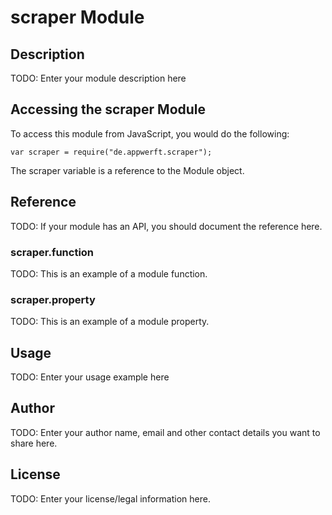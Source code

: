 # scraper Module

## Description

TODO: Enter your module description here

## Accessing the scraper Module

To access this module from JavaScript, you would do the following:

    var scraper = require("de.appwerft.scraper");

The scraper variable is a reference to the Module object.

## Reference

TODO: If your module has an API, you should document
the reference here.

### scraper.function

TODO: This is an example of a module function.

### scraper.property

TODO: This is an example of a module property.

## Usage

TODO: Enter your usage example here

## Author

TODO: Enter your author name, email and other contact
details you want to share here.

## License

TODO: Enter your license/legal information here.
